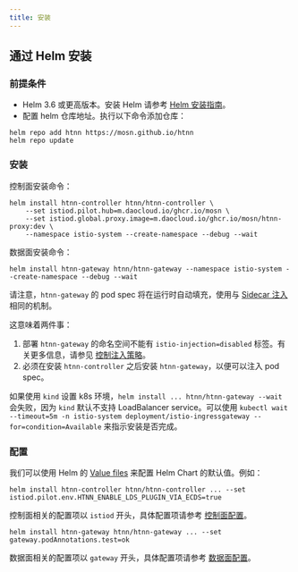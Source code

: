 ```yaml
---
title: 安装
---
```


## 通过 Helm 安装

### 前提条件

* Helm 3.6 或更高版本。安装 Helm 请参考 [Helm 安装指南](https://helm.sh/docs/intro/install/)。
* 配置 helm 仓库地址。执行以下命令添加仓库：

```shell
helm repo add htnn https://mosn.github.io/htnn
helm repo update
```

### 安装

控制面安装命令：

```shell
helm install htnn-controller htnn/htnn-controller \
    --set istiod.pilot.hub=m.daocloud.io/ghcr.io/mosn \
    --set istiod.global.proxy.image=m.daocloud.io/ghcr.io/mosn/htnn-proxy:dev \
    --namespace istio-system --create-namespace --debug --wait
```

数据面安装命令：

```shell
helm install htnn-gateway htnn/htnn-gateway --namespace istio-system --create-namespace --debug --wait
```

请注意，`htnn-gateway` 的 pod spec 将在运行时自动填充，使用与 [Sidecar 注入](istio.io/latest/docs/setup/additional-setup/sidecar-injection) 相同的机制。

这意味着两件事：

1. 部署 `htnn-gateway` 的命名空间不能有 `istio-injection=disabled` 标签。有关更多信息，请参见 [控制注入策略](https://istio.io/latest/docs/setup/additional-setup/sidecar-injection/#controlling-the-injection-policy)。
2. 必须在安装 `htnn-controller` 之后安装 `htnn-gateway`，以便可以注入 pod spec。

如果使用 `kind` 设置 k8s 环境，`helm install ... htnn/htnn-gateway --wait` 会失败，因为 `kind` 默认不支持 LoadBalancer service。可以使用 `kubectl wait --timeout=5m -n istio-system deployment/istio-ingressgateway --for=condition=Available` 来指示安装是否完成。

### 配置

我们可以使用 Helm 的 [Value files](https://helm.sh/docs/chart_template_guide/values_files/) 来配置 Helm Chart 的默认值。例如：

```shell
helm install htnn-controller htnn/htnn-controller ... --set istiod.pilot.env.HTNN_ENABLE_LDS_PLUGIN_VIA_ECDS=true
```

控制面相关的配置项以 `istiod` 开头，具体配置项请参考 [控制面配置](https://github.com/istio/istio/blob/1.21.2/manifests/charts/istio-control/istio-discovery/values.yaml)。

```shell
helm install htnn-gateway htnn/htnn-gateway ... --set gateway.podAnnotations.test=ok
```

数据面相关的配置项以 `gateway` 开头，具体配置项请参考 [数据面配置](https://github.com/istio/istio/blob/1.21.2/manifests/charts/gateway/values.yaml)。

